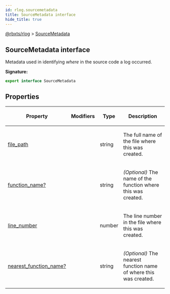 ```yaml
---
id: rlog.sourcemetadata
title: SourceMetadata interface
hide_title: true
---
```


[@rbxts/rlog](./rlog.md) &gt; [SourceMetadata](./rlog.sourcemetadata.md)

## SourceMetadata interface

Metadata used in identifying _where_ in the source code a log occurred.

**Signature:**

```typescript
export interface SourceMetadata 
```

## Properties

<table><thead><tr><th>

Property


</th><th>

Modifiers


</th><th>

Type


</th><th>

Description


</th></tr></thead>
<tbody><tr><td>

[file_path](./rlog.sourcemetadata.file_path.md)


</td><td>


</td><td>

string


</td><td>

The full name of the file where this was created.


</td></tr>
<tr><td>

[function_name?](./rlog.sourcemetadata.function_name.md)


</td><td>


</td><td>

string


</td><td>

_(Optional)_ The name of the function where this was created.


</td></tr>
<tr><td>

[line_number](./rlog.sourcemetadata.line_number.md)


</td><td>


</td><td>

number


</td><td>

The line number in the file where this was created.


</td></tr>
<tr><td>

[nearest_function_name?](./rlog.sourcemetadata.nearest_function_name.md)


</td><td>


</td><td>

string


</td><td>

_(Optional)_ The nearest function name of where this was created.


</td></tr>
</tbody></table>